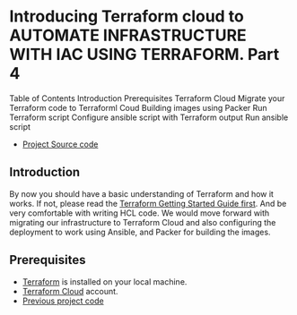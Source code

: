 # Introducing Terraform cloud to AUTOMATE INFRASTRUCTURE WITH IAC USING TERRAFORM. Part 4 

Table of Contents
Introduction
Prerequisites
Terraform Cloud
Migrate your Terraform code to Terraforml Coud
Building images using Packer
Run Terraform script
Configure ansible script with Terraform output
Run ansible script
- [Project Source code](https://github.com/Goddhi/source-code-AUTOMATE-INFRASTRUCTURE-WITH-IAC-USING-TERRAFORM-PART-4)

## Introduction
By now you should have a basic understanding of Terraform and how it works. If not, please read the [Terraform Getting Started Guide first](https://www.terraform.io/intro/index.html). And be very comfortable with writing HCL code. We would move forward with migrating our infrastructure to Terraform Cloud and also configuring the deployment to work using Ansible, and Packer for building the images.

## Prerequisites

- [Terraform](https://www.terraform.io/downloads.html) is installed on your local machine.
- [Terraform Cloud](https://app.terraform.io/signup/account) account.
- [Previous project code](https://github.com/Goddhi/AUTOMATE-INFRASTRUCTURE-WITH-IAC-USING-TERRAFORM-PART-3)


